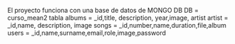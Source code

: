 El proyecto funciona con una base de datos de MONGO DB 
DB = curso_mean2
tabla 
albums = _id,title, description, year,image, artist
artist = _id,name, description, image
songs = _id,number,name,duration,file,album
users = _id,name,surname,email,role,image,password
